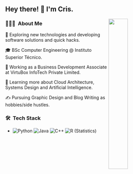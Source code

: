 <h2> Hey there! 👋 I'm Cris.</h2>

<img width="35%" align="right" src="https://user-images.githubusercontent.com/48678280/88862734-4903af80-d201-11ea-968b-9c939d88a37c.gif" />

<h3> 👨🏻‍💻 &nbsp;About Me </h3>

🤔 Exploring new technologies and developing software solutions and quick hacks.

🎓 BSc Computer Engineering @ Instituto Superior Técnico.

💼 Working as a Business Development Associate at VirtuBox InfoTech Private Limited.

🌱 Learning more about Cloud Architecture, Systems Design and Artificial Intelligence.

✍️ Pursuing Graphic Design and Blog Writing as hobbies/side hustles.


<h3> 🛠 &nbsp;Tech Stack</h3>

- ![Python](https://img.shields.io/badge/-Python-333333?style=flat&logo=python)
  ![Java](https://img.shields.io/badge/-Java-333333?style=flat&logo=Java&logoColor=007396)
  ![C++](https://img.shields.io/badge/-C++-333333?style=flat&logo=C%2B%2B&logoColor=00599C)
  ![R (Statistics)](https://img.shields.io/badge/-R-333333?style=flat&logo=R&logoColor=276D)
